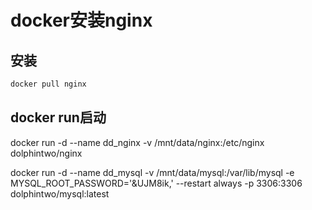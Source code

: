 # docker安装nginx

## 安装
```bash
docker pull nginx
```

## docker run启动
docker run -d --name dd_nginx -v /mnt/data/nginx:/etc/nginx dolphintwo/nginx

docker run -d --name dd_mysql -v /mnt/data/mysql:/var/lib/mysql -e MYSQL_ROOT_PASSWORD='&UJM8ik,' --restart always -p 3306:3306 dolphintwo/mysql:latest